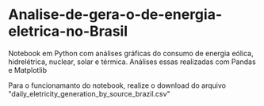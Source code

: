 # Analise-de-gera-o-de-energia-eletrica-no-Brasil
Notebook em Python com análises gráficas do consumo de energia eólica, hidrelétrica, nuclear, solar e térmica. Análises essas realizadas com Pandas e Matplotlib

Para o funcionamanto do notebook, realize o download do arquivo "daily_eletricity_generation_by_source_brazil.csv"
